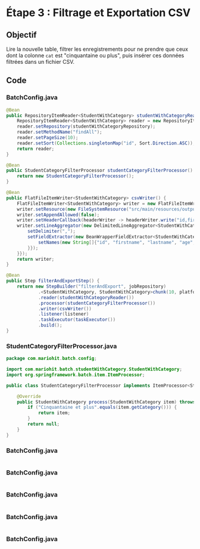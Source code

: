 
# Étape 3 : Filtrage et Exportation CSV

## Objectif

Lire la nouvelle table, filtrer les enregistrements pour ne prendre que ceux dont la colonne `cat` est "cinquantaine ou plus", puis insérer ces données filtrées dans un fichier CSV.

## Code

### BatchConfig.java

```java
@Bean
public RepositoryItemReader<StudentWithCategory> studentWithCategoryReader() {
    RepositoryItemReader<StudentWithCategory> reader = new RepositoryItemReader<>();
    reader.setRepository(studentWithCategoryRepository);
    reader.setMethodName("findAll");
    reader.setPageSize(10);
    reader.setSort(Collections.singletonMap("id", Sort.Direction.ASC));
    return reader;
}

@Bean
public StudentCategoryFilterProcessor studentCategoryFilterProcessor() {
    return new StudentCategoryFilterProcessor();
}

@Bean
public FlatFileItemWriter<StudentWithCategory> csvWriter() {
    FlatFileItemWriter<StudentWithCategory> writer = new FlatFileItemWriter<>();
    writer.setResource(new FileSystemResource("src/main/resources/output/students_cinquantaine.csv"));
    writer.setAppendAllowed(false);
    writer.setHeaderCallback(headerWriter -> headerWriter.write("id,firstname,lastname,age,cat"));
    writer.setLineAggregator(new DelimitedLineAggregator<StudentWithCategory>() {{
        setDelimiter(",");
        setFieldExtractor(new BeanWrapperFieldExtractor<StudentWithCategory>() {{
            setNames(new String[]{"id", "firstname", "lastname", "age", "cat"});
        }});
    }});
    return writer;
}

@Bean
public Step filterAndExportStep() {
    return new StepBuilder("filterAndExport", jobRepository)
            .<StudentWithCategory, StudentWithCategory>chunk(10, platformTransactionManager)
            .reader(studentWithCategoryReader())
            .processor(studentCategoryFilterProcessor())
            .writer(csvWriter())
            .listener(listener)
            .taskExecutor(taskExecutor())
            .build();
}
```



### StudentCategoryFilterProcessor.java

```java
package com.mariohit.batch.config;

import com.mariohit.batch.studentWithCategory.StudentWithCategory;
import org.springframework.batch.item.ItemProcessor;

public class StudentCategoryFilterProcessor implements ItemProcessor<StudentWithCategory, StudentWithCategory> {

    @Override
    public StudentWithCategory process(StudentWithCategory item) throws Exception {
        if ("Cinquantaine et plus".equals(item.getCategory())) {
            return item;
        }
        return null;
    }
}

```

### BatchConfig.java

```java

```

### BatchConfig.java

```java

```

### BatchConfig.java

```java

```

### BatchConfig.java

```java

```

### BatchConfig.java

```java

```